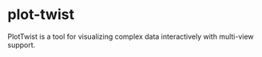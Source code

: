 # plot-twist

PlotTwist is a tool for visualizing complex data interactively with multi-view support.

